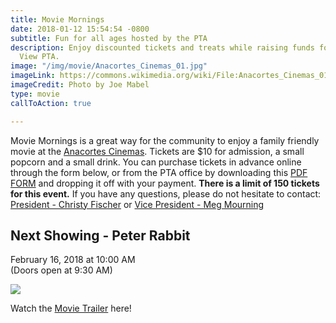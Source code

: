 ```yaml
---
title: Movie Mornings
date: 2018-01-12 15:54:54 -0800
subtitle: Fun for all ages hosted by the PTA
description: Enjoy discounted tickets and treats while raising funds for the Island
  View PTA.
image: "/img/movie/Anacortes_Cinemas_01.jpg"
imageLink: https://commons.wikimedia.org/wiki/File:Anacortes_Cinemas_01.jpg
imageCredit: Photo by Joe Mabel
type: movie
callToAction: true

---
```

Movie Mornings is a great way for the community to enjoy a family friendly movie at the [Anacortes Cinemas](http://farawayentertainment.com/location/anacortes-cinemas/). Tickets are $10 for admission, a small popcorn and a small drink. You can purchase tickets in advance online through the form below, or from the PTA office by downloading this [PDF FORM](https://drive.google.com/file/d/1hJAF-q5JSd1Wa87TjHskGvl1h1imutoY/view?usp=sharing) and dropping it off with your payment. **There is a limit of 150 tickets for this event.** If you have any questions, please do not hesitate to contact: [President - Christy Fischer](mailto:president@islandviewpta.org) or [Vice President - Meg Mourning](mailto:vicepresident@islandviewpta.org)

## Next Showing - Peter Rabbit

February 16, 2018 at 10:00 AM  
(Doors open at 9:30 AM)

![](https://cypriumnews.com/wp-content/uploads/2018/02/peter-rabbit-quad-poster.jpg)  

Watch the [Movie Trailer](https://www.youtube.com/watch?v=7Pa_Weidt08) here!